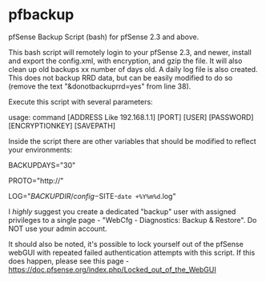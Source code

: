 # pfbackup
pfSense Backup Script (bash) for pfSense 2.3 and above. 

This bash script will remotely login to your pfSense 2.3, and newer, install and export the config.xml, with encryption, and gzip the file. It will also clean up old backups xx number of days old. A daily log file is also created. This does not backup RRD data, but can be easily modified to do so (remove the text "&donotbackuprrd=yes" from line 38).

Execute this script with several parameters:

usage: command [ADDRESS Like 192.168.1.1] [PORT] [USER] [PASSWORD] [ENCRYPTIONKEY] [SAVEPATH]

Inside the script there are other variables that should be modified to reflect your environments:

BACKUPDAYS="30"

PROTO="http://"

LOG="$BACKUPDIR/config-$SITE-`date +%Y%m%d`.log"


I *highly* suggest you create a dedicated "backup" user with assigned privileges to a single page - "WebCfg - Diagnostics: Backup & Restore". Do NOT use your admin account.

It should also be noted, it's possible to lock yourself out of the pfSense webGUI with repeated failed authentication attempts with this script. If this does happen, please see this page - https://doc.pfsense.org/index.php/Locked_out_of_the_WebGUI
